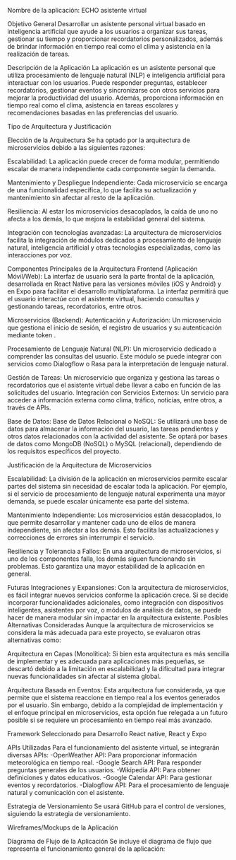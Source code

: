 
Nombre de la aplicación: ECHO asistente virtual


Objetivo General
Desarrollar un asistente personal virtual basado en inteligencia artificial que ayude a los usuarios a organizar sus tareas, gestionar su tiempo y proporcionar recordatorios personalizados, además de brindar información en tiempo real como el clima y asistencia en la realización de tareas.


Descripción de la Aplicación
La aplicación es un asistente personal que utiliza procesamiento de lenguaje natural (NLP) e inteligencia artificial para interactuar con los usuarios. Puede responder preguntas, establecer recordatorios, gestionar eventos y sincronizarse con otros servicios para mejorar la productividad del usuario. Además, proporciona información en tiempo real como el clima, asistencia en tareas escolares y recomendaciones basadas en las preferencias del usuario.

Tipo de Arquitectura y Justificación

Elección de la Arquitectura
Se ha optado por la arquitectura de microservicios debido a las siguientes razones:

Escalabilidad: La aplicación puede crecer de forma modular, permitiendo escalar de manera independiente cada componente según la demanda.

Mantenimiento y Despliegue Independiente: Cada microservicio se encarga de una funcionalidad específica, lo que facilita su actualización y mantenimiento sin afectar al resto de la aplicación.

Resiliencia: Al estar los microservicios desacoplados, la caída de uno no afecta a los demás, lo que mejora la estabilidad general del sistema.

Integración con tecnologías avanzadas: La arquitectura de microservicios facilita la integración de módulos dedicados a procesamiento de lenguaje natural, inteligencia artificial y otras tecnologías especializadas, como las interacciones por voz.

Componentes Principales de la Arquitectura
Frontend (Aplicación Móvil/Web):
La interfaz de usuario será la parte frontal de la aplicación, desarrollada en React Native para las versiones móviles (iOS y Android) y en Expo para facilitar el desarrollo multiplataforma.
La interfaz permitirá que el usuario interactúe con el asistente virtual, haciendo consultas y gestionando tareas, recordatorios, entre otros.

Microservicios (Backend):
Autenticación y Autorización: Un microservicio que gestiona el inicio de sesión, el registro de usuarios y su autenticación mediante token .

Procesamiento de Lenguaje Natural (NLP): Un microservicio dedicado a comprender las consultas del usuario. Este módulo se puede integrar con servicios como Dialogflow o Rasa para la interpretación de lenguaje natural.

Gestión de Tareas: Un microservicio que organiza y gestiona las tareas o recordatorios que el asistente virtual debe llevar a cabo en función de las solicitudes del usuario.
Integración con Servicios Externos: Un servicio para acceder a información externa como clima, tráfico, noticias, entre otros, a través de APIs.

Base de Datos:
Base de Datos Relacional o NoSQL: Se utilizará una base de datos para almacenar la información del usuario, las tareas pendientes y otros datos relacionados con la actividad del asistente.
Se optará por bases de datos como MongoDB (NoSQL) o MySQL (relacional), dependiendo de los requisitos específicos del proyecto.

Justificación de la Arquitectura de Microservicios

Escalabilidad: La división de la aplicación en microservicios permite escalar partes del sistema sin necesidad de escalar toda la aplicación. Por ejemplo, si el servicio de procesamiento de lenguaje natural experimenta una mayor demanda, se puede escalar únicamente esa parte del sistema.

Mantenimiento Independiente: Los microservicios están desacoplados, lo que permite desarrollar y mantener cada uno de ellos de manera independiente, sin afectar a los demás. Esto facilita las actualizaciones y correcciones de errores sin interrumpir el servicio.

Resiliencia y Tolerancia a Fallos: En una arquitectura de microservicios, si uno de los componentes falla, los demás siguen funcionando sin problemas. Esto garantiza una mayor estabilidad de la aplicación en general.

Futuras Integraciones y Expansiones: Con la arquitectura de microservicios, es fácil integrar nuevos servicios conforme la aplicación crece. Si se decide incorporar funcionalidades adicionales, como integración con dispositivos inteligentes, asistentes por voz, o módulos de análisis de datos, se puede hacer de manera modular sin impactar en la arquitectura existente.
Posibles Alternativas Consideradas
Aunque la arquitectura de microservicios se considera la más adecuada para este proyecto, se evaluaron otras alternativas como:

Arquitectura en Capas (Monolítica): Si bien esta arquitectura es más sencilla de implementar y es adecuada para aplicaciones más pequeñas, se descartó debido a la limitación en escalabilidad y la dificultad para integrar nuevas funcionalidades sin afectar al sistema global.

Arquitectura Basada en Eventos: Esta arquitectura fue considerada, ya que permite que el sistema reaccione en tiempo real a los eventos generados por el usuario. Sin embargo, debido a la complejidad de implementación y el enfoque principal en microservicios, esta opción fue relegada a un futuro posible si se requiere un procesamiento en tiempo real más avanzado.

Framework Seleccionado para Desarrollo
React native, React y Expo 
   
APIs Utilizadas
Para el funcionamiento del asistente virtual, se integrarán diversas APIs:
-OpenWeather API: Para proporcionar información meteorológica en tiempo real.
-Google Search API: Para responder preguntas generales de los usuarios.
-Wikipedia API: Para obtener definiciones y datos educativos.
-Google Calendar API: Para gestionar eventos y recordatorios.
-Dialogflow API: Para el procesamiento de lenguaje natural y comunicación con el asistente.

Estrategia de Versionamiento
Se usará GitHub para el control de versiones, siguiendo la estrategia de versionamiento.

Wireframes/Mockups de la Aplicación

Diagrama de Flujo de la Aplicación
Se incluye el diagrama de flujo que representa el funcionamiento general de la aplicación:

